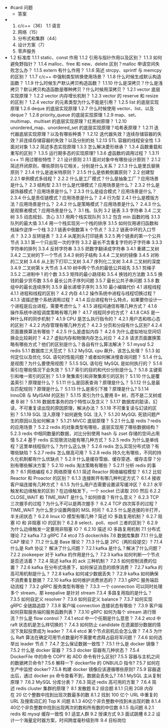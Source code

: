 - #card 问题
	- 答案
- 1. c/c++（36）
  1.1 语言
  	6. 网络（15）
  	7. 分布式和集群（44）
  	8. 设计方案（7）
  	9. 零声服务
- 1.2 标准库
  1.1.1 static、const 作用
  1.1.2 引用与指针作用以及区别？
  1.1.3 如何避免野指针？
  1.1.4 malloc、free 和 new、delete 区别？malloc 申请空间失败怎么办？
  1.1.5 extern 有什么作用？
  1.1.6 简述 strcpy、sprintf 与 memcpy 的区别？
  1.1.7 c/c++ 中强制类型转换使用场景？
  1.1.8 什么时候生成默认构造函数？
  1.1.9 什么时候生产默认拷贝构造函数？
  1.1.10 什么是深拷贝？什么是浅拷贝？默认拷贝构造函数是哪种拷贝？什么时候用深拷贝？
  1.2.1 vector 底层实现原理？
  1.2.2 vector 内存增长机制？
  1.2.3 vector 的 reserve 和 resize 的区别？
  1.2.4 vector 的元素类型为什么不能是引用？
  1.2.5 list 的底层实现原理
  1.2.6 deque 的底层实现原理
  1.2.7 什么时候使用 vector、list、以及 deque？
  1.2.8 priority_queue 的底层实现原理
  1.2.9 map、set、multimap、multiset 的底层实现原理？红黑树原理？
  1.2.10 unordered_map、unordered_set 的底层实现原理？哈希表原理？
  1.2.11 迭代器底层实现原理？以及有哪些种类？
  1.2.12 迭代器失效？连续存储容器的失效？非连续存储容器的失效？以及分别的处
  1.2.13 STL 容器的线程安全性
  1.3 面对对象
  1.3.2 简述多态实现原理
  1.3.3 怎么解决菱形继承？
  1.3.4 函数重载和重写的区别？
  1.3.5 运行期多态的实现原理?
  1.3.6 虚函数的调用过程？
  1.3.11 c++ 11 用过哪些特性？
  2.1 设计原则
  2.1.1 面对对象中有哪些设计原则？
  2.1.2 简述开闭原则，哪些原则与它相关，分别是什么关系？
  2.1.3 什么是里氏替换原则？
  2.1.4 什么是迪米特原则？
  2.1.5 什么是依赖倒置原则？
  2.2 创建型
  2.2.1 单例模式多线程？
  2.2.2 什么是工厂模式？什么是抽象工厂？应用场景是什么？
  2.3 结构型
  2.3.1 什么是代理模式？应用场景是什么？
  2.3.2 什么是装饰器模式？应用场景是什么？
  2.3.3 什么是组合模式？应用场景是什么？
  2.3.4 什么是责任链模式？应用场景是什么？
  2.4 行为型
  2.4.1 什么是模版方法？应用场景是什么？
  2.4.2 什么是策略模式？应用场景是什么？
  2.4.3 什么是观察者模式？应用场景是什么？
  3.1 栈、队列
  3.2 链表
  3.3 字符串
  3.4 二叉树
  3.5 动态规划、贪心
  3.1.1 用两个栈实现队列
  3.1.2 包含 min 函数的栈
  3.1.3 队列的最大值
  3.1.4 用一个栈实现另一个栈的排序
  3.1.5 如何仅用递归函数和栈操作逆序一个栈
  3.2.1 链表中倒数第 k 个节点？
  3.2.2 链表中环的入口节点？
  3.2.3 反转链表？
  3.2.4 从尾到头打印链表
  3.2.5 两个链表的第一个公共节点
  3.3.1 第一个只出现一次的字符
  3.3.2 最长不含重复字符的子字符串
  3.3.3 字符串的排列
  3.3.4 反转字符串
  3.3.5 把数字翻译成字符串
  3.4.1 重建二叉树
  3.4.2 二叉树的下一个节点
  3.4.3 树的子结构
  3.4.4 二叉树的镜像
  3.4.5 对称的二叉树
  3.4.6 从上到下打印二叉树
  3.4.7 序列化二叉树
  3.4.8 二叉树的深度
  3.4.9 二叉树第 k 大节点
  3.4.10 树中两个节点的最低公共祖先
  3.5.1 剪绳子
  3.5.2 二进制中 1 的个数
  3.5.3 矩阵的最小路径和
  3.5.4 换钱的方法数
  3.5.5 换钱的最少货币数
  3.5.6 最长公共子序列问题
  3.5.7 最长公共子串问题
  3.5.8 数组中的最长连续序列
  3.5.9 最长递增子序列
  3.5.10 最小编辑代价
  4.1 进程线程
  4.1.1 进程和线程的区别？
  4.2 内存
  4.1.2 操作系统中进程与线程切换过程？
  4.1.3 请描述整个系统调用过程？
  4.1.4 后台进程有什么特点，如果要你设计一个进程是后台进程，需要考虑什么？
  4.1.5 进程间通信有哪几种方式？
  4.1.6 操作系统中进程调度策略有哪几种？
  4.1.7 线程同步的方式？
  4.1.8 CAS 是一种什么样的同步机制？
  4.1.9 CPU 是怎么执行指令的？
  4.2.1 用户态和核心态的区别？
  4.2.2 内存管理有哪几种方式？
  4.2.3 分页和分段有什么区别?
  4.2.4 页面置换算法有哪些？
  4.2.5 什么是虚拟内存？
  4.2.6 为什么虚拟地址空间切换会比较耗时？
  4.2.7 虚拟内存和物理内存怎么对应？
  4.2.8 请求页面置换策略有哪些方式？他们的区别是什么？各自有什么算法解决？
  5.1 mysql
  5.2 redis
  5.1.1 数据库三大范式？
  5.1.2 MySQL cpu 飙升，该怎么处理？
  5.1.3 如何定位以及优化 SQL 语句的性能问题？或者如何解决慢查询问题？
  5.1.4 什么是视图？为什么要使用视图？
  5.1.5 SQL 语句在 MySQL 是如何执行的？
  5.1.6 索引在哪些情况下会失效？
  5.1.7 索引的目的和代价分别是什么？
  5.1.8 主键索引和唯一索引的区别？
  5.1.9 聚集索引和非聚集索引的区别？
  5.1.10 什么是覆盖索引？原理是什么？
  5.1.11 什么是回表查询？原理是什么？
  5.1.12 什么是最左匹配规则？原理是什么？
  5.1.13 什么是索引下推？原理是什么?
  5.1.14 InnoDB 与 MyISAM 的区别？
  5.1.15 索引为什么要用 B+ 树，而不是二叉树或者 B 树？
  5.1.16 数据库事务的四个特性以及含义？
  5.1.17 数据库的脏读，幻读，不可重复读出现的原因原理，解决办法？
  5.1.18 不可重复读与幻读的区别？
  5.1.19 SQL 注入原理？如何避免 SQL 注入？
  5.1.20 MySQL 死锁问题产生的原因以及如何解决？
  5.1.21 MVCC 底层原理？
  5.2.1 什么是 redis？redis 的应用场景？
  5.2.2 redis 的对象类型有哪些，底层实现用了哪些数据结构？
  5.2.3 redis 中相同数量的数据，对比分别使用 hash 与 zset 存储的空间占用情
  5.2.4 基于 redis 实现限流功能有哪几种方式？
  5.2.5 redis 为什么是单线程？这里单线程指什么？为什么这么快？
  5.2.6 redis 怎么实现分布式锁？有哪些缺陷？
  5.2.7 redis 怎么做高可用？
  5.2.8 redis 持久化有哪些，不同的持久化机制都有什么优缺点？
  5.2.9 什么是缓存雪崩、缓存穿透、缓存击穿？分别有哪些解决方案？
  5.2.10 redis 淘汰策略有哪些？
  5.2.11 分析 redis 的事务？
  6.1 网络编程
  6.2 网络原理
  6.1.1 简述 Reactor 网络编程模型？
  6.1.2 比较 Reactor 和 Proactor 的区别？
  6.1.3 连接断开有哪几种判定方式？
  6.1.4 接收客户端连接有几种方式？
  6.1.5 为什么用户态需要设置读写缓冲区？
  6.2.1 水平触发和边缘触发的区别？在边缘触发下，一个 socket 已读取 200 然后
  6.2.2 CLOSE_WAIT 和 TIME_WAIT 是什么？如何排查？有什么意义？
  6.2.3 TCP 三次握手的过程？为什么不可以是两次握手？
  6.2.4 TCP 四次挥手的过程？TIME_WAIT 为什么至少设置两倍的 MSL 时间？
  6.2.5 什么是连接的半打开，半关闭状态？
  6.2.6 linux IO 模型有哪几种？简述 IO 多路复用机制？
  6.2.7 阻塞 IO 和 非阻塞 IO 的区别？
  6.2.8 select、poll、epoll 三者的区别？
  6.2.9 为什么边缘触发一定要用非阻塞 IO？
  6.2.10 描述 IO 多路复用机制
  7.1 分布式理论
  7.2 kafka
  7.3 gRPC
  7.4 etcd
  7.5 docker/k8s
  7.6 数据库集群
  7.1.1 什么是 CAP 理论？
  7.1.2 什么是 Base 理论？
  7.1.3 什么是 2PC（两阶段提交）?
  7.1.4 什么是 Raft 协议？ 解决了什么问题？
  7.2.1 kafka 是什么？解决了什么问题？
  7.2.2 zookeeper 对于 kafka 的作用是什么？
  7.2.3 kafka 如何判断一个节点是否还活着？
  7.2.4 简述 kafka 的 ack 三种机制？
  7.2.5 如何控制消费的位置？
  7.2.6 kafka 在分布式场景下，如何保证消息的顺序消费？
  7.2.7 kafka 的高可用机制是什么？
  7.2.8 kafka 如何减少数据丢失？
  7.2.9 kafka 如何确保不消费重复数据？
  7.2.10 kafka 如何维护消费状态的？
  7.3.1 gRPC 服务端启动流程？
  7.3.2 gRPC 服务类型有哪些？
  7.3.3 一个 connection 可以同时处理多个 stream，那 keepalive 是针对 stream 
  7.3.4 多路复用指的是什么？
  7.3.5 如何自定义 resolver？
  7.3.6 如何自定义 balance？
  7.3.7 如何实现 gRPC 全链路追踪？
  7.3.8 客户端 connection 连接状态有哪些？
  7.3.9 客户端如何获取服务端的服务函数列表？
  7.3.10 gRPC 如何为每个 stream 进行限流？什么是 flow control？
  7.4.1 etcd 中一个任期是什么意思？
  7.4.2 etcd 中 raft 状态机是怎么样切换的？
  7.4.3 如何防止 candidate 在遗漏部分数据的情况下发起投票成为 leader？
  7.4.4 etcd 某个节点宕机后会怎么做？
  7.4.5 为什么 Raft 算法在确定可用节点数量时不需要考虑拜占庭将军问题？
  7.4.6 如何选举出 leader 节点？
  7.4.7 怎么保证数据一致性？
  7.5.1 什么是 docker 镜像？
  7.5.2 什么是 docker 容器？
  7.5.3 docker 容器有几种状态？
  7.5.4 DockerFile 中的命令 COPY 和 ADD 命令有什么区别?
  7.5.5 容器与主机之间的数据拷贝命令?
  7.5.6 解释一下 dockerfile 的 ONBUILD 指令?
  7.5.7 如何在生产中监控 docker?
  7.5.8 构建 docker 镜像应该遵循哪些原则?
  7.5.9 容器退出后，通过 docker ps 命令查看不到，数据会丢失么?
  7.6.1 MySQL 主从复制原理？
  7.6.2 MySQL 分库分表？
  7.6.3 简述 redis 高可用的方案？
  7.6.4 简述 redis cluster 集群的原理？
  8.1 发散题
  8.2 综合题
  8.1.1 只用 2GB 内存在 20 亿个整数中找到出现次数最多的数
  8.1.2 找到 100 亿个 URL 中重复的 URL 及搜索词汇的 Top K 问题
  8.1.3 40亿个非负整数中找到未出现的数
  8.1.4 40亿个非负整数中找到出现两次的数和所有数的中位数
  8.1.5 岛问题
  8.2.1 redis 和 mysql 缓存一致性
  9.1 适宜人群
  9.2 授课方式
  9.3 面试跳槽
  8.2.2 设计一个海量定时器方案，时间跨度毫秒级到年
  9.4 目标岗位